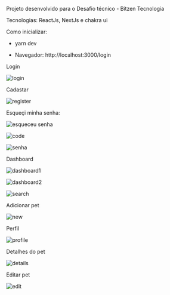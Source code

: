 Projeto desenvolvido para o Desafio técnico - Bitzen Tecnologia

Tecnologias: ReactJs, NextJs e chakra ui

Como inicializar:

- yarn dev

- Navegador: http://localhost:3000/login

Login

![login](https://github.com/gabrielquadro/bitzenpet/assets/61526044/9a250031-52ea-4cad-b99f-9c323a12452f)


Cadastar

![register](https://github.com/gabrielquadro/bitzenpet/assets/61526044/463497eb-3e12-4771-b946-8c322eae8c18)

Esqueçi minha senha:

![esqueceu senha](https://github.com/gabrielquadro/bitzenpet/assets/61526044/2e669f48-38dc-4a9d-9ce0-3a10b04bf96a)


![code](https://github.com/gabrielquadro/bitzenpet/assets/61526044/6b91f65c-301d-4109-9f96-4560e886fe13)


![senha](https://github.com/gabrielquadro/bitzenpet/assets/61526044/2dd036fa-8284-42e1-88c7-ffb881fefc39)


Dashboard

![dashboard1](https://github.com/gabrielquadro/bitzenpet/assets/61526044/f499a350-ac55-4f06-a4c7-d9ad17aaa1a0)

![dashboard2](https://github.com/gabrielquadro/bitzenpet/assets/61526044/c54ba244-3605-47f7-92f6-c4bcc478b054)

![search](https://github.com/gabrielquadro/bitzenpet/assets/61526044/fb48aebc-67e3-4199-86e7-b264123f10da)


Adicionar pet

![new](https://github.com/gabrielquadro/bitzenpet/assets/61526044/7ece5caa-0f31-483e-a8ea-c2c035bc44d1)

Perfil

![profile](https://github.com/gabrielquadro/bitzenpet/assets/61526044/e0806ab8-26ef-4036-86f7-184b679a300f)

Detalhes do pet

![details](https://github.com/gabrielquadro/bitzenpet/assets/61526044/bcdc7d06-537f-4758-a5ea-19b1a181eb39)

Editar pet

![edit](https://github.com/gabrielquadro/bitzenpet/assets/61526044/b4138f01-26f3-4816-b39f-a0c41f963a98)




